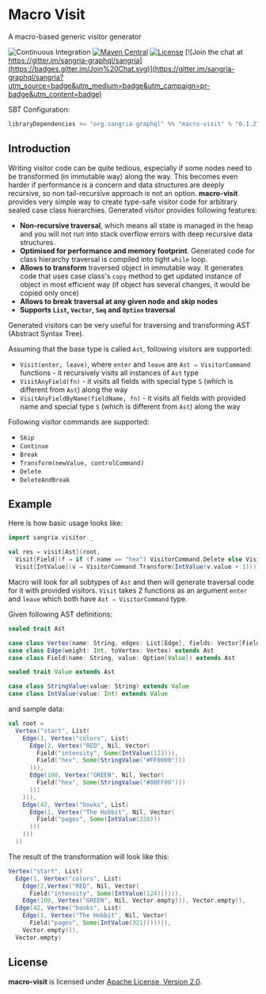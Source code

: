 # Macro Visit 

A macro-based generic visitor generator

![Continuous Integration](https://github.com/sangria-graphql/macro-visit/workflows/Continuous%20Integration/badge.svg)
[![Maven Central](https://maven-badges.herokuapp.com/maven-central/org.sangria-graphql/macro-visit_2.13/badge.svg)](https://maven-badges.herokuapp.com/maven-central/org.sangria-graphql/macro-visit_2.13)
[![License](http://img.shields.io/:license-Apache%202-brightgreen.svg)](http://www.apache.org/licenses/LICENSE-2.0.txt)
[![Join the chat at https://gitter.im/sangria-graphql/sangria](https://badges.gitter.im/Join%20Chat.svg)](https://gitter.im/sangria-graphql/sangria?utm_source=badge&utm_medium=badge&utm_campaign=pr-badge&utm_content=badge)

SBT Configuration:

```scala
libraryDependencies += "org.sangria-graphql" %% "macro-visit" % "0.1.2"
```

## Introduction

Writing visitor code can be quite tedious, especially if some nodes need to be transformed (in immutable way) along the way. This becomes even harder if performance is a concern and data structures are deeply recursive, so non tail-recursive approach is not an option. **macro-visit** provides very simple way to create type-safe visitor code for arbitrary sealed case class hierarchies. Generated visitor provides following features:

* **Non-recursive traversal**, which means all state is managed in the heap and you will not run into stack 
  overflow errors with deep recursive data structures. 
* **Optimised for performance and memory footprint**. Generated code for class hierarchy traversal is compiled into tight `while` loop.
* **Allows to transform** traversed object in immutable way. It generates code that uses case class's `copy` method to get updated 
  instance of object in most efficient way (if object has several changes, it would be copied only once)
* **Allows to break traversal at any given node and skip nodes**
* **Supports `List`, `Vector`, `Seq` and `Option` traversal**
  
Generated visitors can be very useful for traversing and transforming AST (Abstract Syntax Tree).        

Assuming that the base type is called `Ast`, following visitors are supported:

* `Visit(enter, leave)`, where `enter` and `leave` are `Ast ⇒ VisitorCommand` functions - it recursively visits all instances of `Ast` type
* `VisitAnyField(fn)` - it visits all fields with special type `S` (which is different from `Ast`) along the way 
* `VisitAnyFieldByName(fieldName, fn)` - it visits all fields with provided name and special type `S` (which is different from `Ast`) along the way
 
Following visitor commands are supported:
 
* `Skip`
* `Continue`
* `Break`
* `Transform(newValue, controlCommand)`
* `Delete`
* `DeleteAndBreak` 

## Example

Here is how basic usage looks like:

```scala
import sangria.visitor._

val res = visit[Ast](root,
  Visit[Field](f ⇒ if (f.name == "hex") VisitorCommand.Delete else VisitorCommand.Continue),
  Visit[IntValue](v ⇒ VisitorCommand.Transform(IntValue(v.value + 1))))
```

Macro will look for all subtypes of `Ast` and then will generate traversal code for it with provided visitors. `Visit` takes 2 functions 
as an argument `enter` and `leave` which both have `Ast ⇒ VisitorCommand` type.
 
Given following AST definitions:
 
```scala
sealed trait Ast

case class Vertex(name: String, edges: List[Edge], fields: Vector[Field] = Vector.empty) extends Ast
case class Edge(weight: Int, toVertex: Vertex) extends Ast
case class Field(name: String, value: Option[Value]) extends Ast

sealed trait Value extends Ast

case class StringValue(value: String) extends Value
case class IntValue(value: Int) extends Value
``` 

and sample data:

```scala
val root =
  Vertex("start", List(
    Edge(1, Vertex("colors", List(
      Edge(2, Vertex("RED", Nil, Vector(
        Field("intensity", Some(IntValue(123))),
        Field("hex", Some(StringValue("#FF0000")))
      ))),
      Edge(100, Vertex("GREEN", Nil, Vector(
        Field("hex", Some(StringValue("#00FF00")))
      )))
    ))),
    Edge(42, Vertex("books", List(
      Edge(1, Vertex("The Hobbit", Nil, Vector(
        Field("pages", Some(IntValue(320)))
      )))
    )))
  ))
```

The result of the transformation will look like this:

```scala
Vertex("start", List(
  Edge(1, Vertex("colors", List(
    Edge(2,Vertex("RED", Nil, Vector(
      Field("intensity", Some(IntValue(124)))))),
    Edge(100, Vertex("GREEN", Nil, Vector.empty))), Vector.empty)),
  Edge(42, Vertex("books", List(
    Edge(1, Vertex("The Hobbit", Nil, Vector(
      Field("pages", Some(IntValue(321))))))),
    Vector.empty))),
  Vector.empty)
```

## License

**macro-visit** is licensed under [Apache License, Version 2.0](http://www.apache.org/licenses/LICENSE-2.0).
